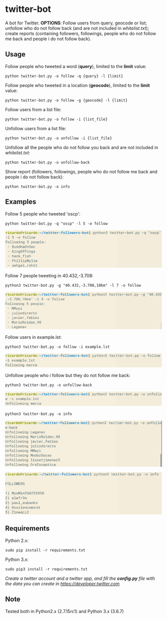 # twitter-bot
A bot for Twitter. **OPTIONS**: Follow users from query, geocode or list; unfollow who do not follow back (and are not included in *whitelist.txt*); create reports (containing followers, followings, people who do not follow me back and people i do not follow back). 


## Usage

Follow people who tweeted a word (**query**), limited to the **limit** value:
```
python twitter-bot.py -o follow -q {query} -l {limit}
```

Follow people who tweeted in a location (**geocode**), limited to the **limit** value:
```
python twitter-bot.py -o follow -g {geocode} -l {limit}
```

Follow users from a list file:
```
python twitter-bot.py -o follow -i {list_file}
```

Unfollow users from a list file:
```
python twitter-bot.py -o unfollow -i {list_file}
```

Unfollow all the people who do not follow you back and are not included in *whitelist.txt*:
```
python twitter-bot.py -o unfollow-back
```

Show report (followers, followings, people who do not follow me back and people i do not follow back):
```
python twitter-bot.py -o info
```


## Examples

Follow 5 people who tweeted 'oscp':

```
python twitter-bot.py -q "oscp" -l 5 -o follow
```
![Screenshot](images/im1.png)

Follow 7 people tweeting in 40.432,-3.708:

```
python3 twitter-bot.py -g "40.432,-3.708,10km" -l 7 -o follow
```
![Screenshot](images/im2.png)

Follow users in example.lst:
```
python3 twitter-bot.py -o follow -i example.lst
```
![Screenshot](images/im3.png)

Unfollow people who i follow but they do not follow me back:

```
python3 twitter-bot.py -o unfollow-back
```
![Screenshot](images/im4.png)

```
python3 twitter-bot.py -o info
```
![Screenshot](images/im5.png)



![Screenshot](images/im6.png)


## Requirements

Python 2.x:
```
sudo pip install -r requirements.txt
```

Python 3.x:
```
sudo pip3 install -r requirements.txt
```

*Create a twitter account and a twitter app, and fill the **config.py** file with the data you can create in https://developer.twitter.com*

## Note

Tested both in Python2.x (2.7.15rc1) and Python 3.x (3.6.7)

